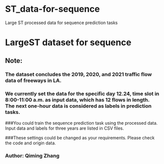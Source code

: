 # ST_data-for-sequence
Large ST processed data for sequence prediction tasks
# LargeST dataset for sequence
## Note: 
### The dataset concludes the 2019, 2020, and 2021 traffic flow data of freeways in LA.
### We currently set the data for the specific day 12.24, time slot in 8:00-11:00 a.m. as input data, which has 12 flows in length. The next one-hour data is considered as labels in prediction tasks. 

###You could train the sequence prediction task using the processed data. Input data and labels for three years are listed in CSV files.

###These settings could be changed as your requirements. Please check the code and origin data.

### Author: Qiming Zhang
